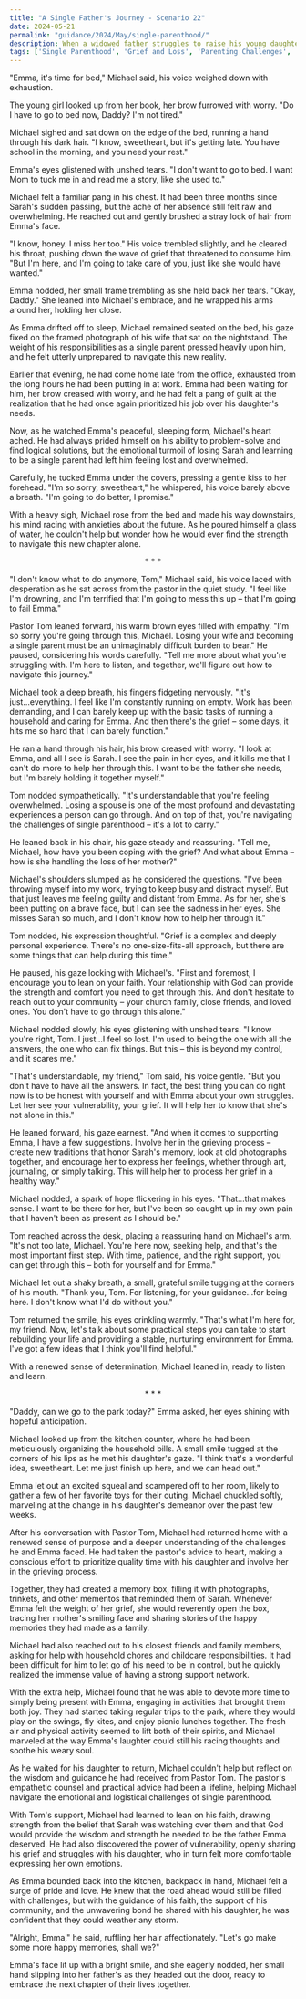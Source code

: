 ```yaml
---
title: "A Single Father's Journey - Scenario 22"
date: 2024-05-21
permalink: "guidance/2024/May/single-parenthood/"
description: When a widowed father struggles to raise his young daughter alone, he turns to Pastor Tom Rhodes for guidance on navigating the emotional and practical challenges of single parenthood. As he learns to lean on his faith and find support within his community, he discovers that with the right tools and a compassionate mentor, he can overcome his grief and provide a stable, loving home for his child.
tags: ['Single Parenthood', 'Grief and Loss', 'Parenting Challenges', 'Faith and Spirituality', 'Pastoral Guidance']
---
```

"Emma, it's time for bed," Michael said, his voice weighed down with exhaustion.

The young girl looked up from her book, her brow furrowed with worry. "Do I have to go to bed now, Daddy? I'm not tired."

Michael sighed and sat down on the edge of the bed, running a hand through his dark hair. "I know, sweetheart, but it's getting late. You have school in the morning, and you need your rest."

Emma's eyes glistened with unshed tears. "I don't want to go to bed. I want Mom to tuck me in and read me a story, like she used to."

Michael felt a familiar pang in his chest. It had been three months since Sarah's sudden passing, but the ache of her absence still felt raw and overwhelming. He reached out and gently brushed a stray lock of hair from Emma's face.

"I know, honey. I miss her too." His voice trembled slightly, and he cleared his throat, pushing down the wave of grief that threatened to consume him. "But I'm here, and I'm going to take care of you, just like she would have wanted."

Emma nodded, her small frame trembling as she held back her tears. "Okay, Daddy." She leaned into Michael's embrace, and he wrapped his arms around her, holding her close.

As Emma drifted off to sleep, Michael remained seated on the bed, his gaze fixed on the framed photograph of his wife that sat on the nightstand. The weight of his responsibilities as a single parent pressed heavily upon him, and he felt utterly unprepared to navigate this new reality.

Earlier that evening, he had come home late from the office, exhausted from the long hours he had been putting in at work. Emma had been waiting for him, her brow creased with worry, and he had felt a pang of guilt at the realization that he had once again prioritized his job over his daughter's needs.

Now, as he watched Emma's peaceful, sleeping form, Michael's heart ached. He had always prided himself on his ability to problem-solve and find logical solutions, but the emotional turmoil of losing Sarah and learning to be a single parent had left him feeling lost and overwhelmed.

Carefully, he tucked Emma under the covers, pressing a gentle kiss to her forehead. "I'm so sorry, sweetheart," he whispered, his voice barely above a breath. "I'm going to do better, I promise."

With a heavy sigh, Michael rose from the bed and made his way downstairs, his mind racing with anxieties about the future. As he poured himself a glass of water, he couldn't help but wonder how he would ever find the strength to navigate this new chapter alone.

<center>* * *</center>

"I don't know what to do anymore, Tom," Michael said, his voice laced with desperation as he sat across from the pastor in the quiet study. "I feel like I'm drowning, and I'm terrified that I'm going to mess this up – that I'm going to fail Emma."

Pastor Tom leaned forward, his warm brown eyes filled with empathy. "I'm so sorry you're going through this, Michael. Losing your wife and becoming a single parent must be an unimaginably difficult burden to bear." He paused, considering his words carefully. "Tell me more about what you're struggling with. I'm here to listen, and together, we'll figure out how to navigate this journey."

Michael took a deep breath, his fingers fidgeting nervously. "It's just...everything. I feel like I'm constantly running on empty. Work has been demanding, and I can barely keep up with the basic tasks of running a household and caring for Emma. And then there's the grief – some days, it hits me so hard that I can barely function."

He ran a hand through his hair, his brow creased with worry. "I look at Emma, and all I see is Sarah. I see the pain in her eyes, and it kills me that I can't do more to help her through this. I want to be the father she needs, but I'm barely holding it together myself."

Tom nodded sympathetically. "It's understandable that you're feeling overwhelmed. Losing a spouse is one of the most profound and devastating experiences a person can go through. And on top of that, you're navigating the challenges of single parenthood – it's a lot to carry."

He leaned back in his chair, his gaze steady and reassuring. "Tell me, Michael, how have you been coping with the grief? And what about Emma – how is she handling the loss of her mother?"

Michael's shoulders slumped as he considered the questions. "I've been throwing myself into my work, trying to keep busy and distract myself. But that just leaves me feeling guilty and distant from Emma. As for her, she's been putting on a brave face, but I can see the sadness in her eyes. She misses Sarah so much, and I don't know how to help her through it."

Tom nodded, his expression thoughtful. "Grief is a complex and deeply personal experience. There's no one-size-fits-all approach, but there are some things that can help during this time."

He paused, his gaze locking with Michael's. "First and foremost, I encourage you to lean on your faith. Your relationship with God can provide the strength and comfort you need to get through this. And don't hesitate to reach out to your community – your church family, close friends, and loved ones. You don't have to go through this alone."

Michael nodded slowly, his eyes glistening with unshed tears. "I know you're right, Tom. I just...I feel so lost. I'm used to being the one with all the answers, the one who can fix things. But this – this is beyond my control, and it scares me."

"That's understandable, my friend," Tom said, his voice gentle. "But you don't have to have all the answers. In fact, the best thing you can do right now is to be honest with yourself and with Emma about your own struggles. Let her see your vulnerability, your grief. It will help her to know that she's not alone in this."

He leaned forward, his gaze earnest. "And when it comes to supporting Emma, I have a few suggestions. Involve her in the grieving process – create new traditions that honor Sarah's memory, look at old photographs together, and encourage her to express her feelings, whether through art, journaling, or simply talking. This will help her to process her grief in a healthy way."

Michael nodded, a spark of hope flickering in his eyes. "That...that makes sense. I want to be there for her, but I've been so caught up in my own pain that I haven't been as present as I should be."

Tom reached across the desk, placing a reassuring hand on Michael's arm. "It's not too late, Michael. You're here now, seeking help, and that's the most important first step. With time, patience, and the right support, you can get through this – both for yourself and for Emma."

Michael let out a shaky breath, a small, grateful smile tugging at the corners of his mouth. "Thank you, Tom. For listening, for your guidance...for being here. I don't know what I'd do without you."

Tom returned the smile, his eyes crinkling warmly. "That's what I'm here for, my friend. Now, let's talk about some practical steps you can take to start rebuilding your life and providing a stable, nurturing environment for Emma. I've got a few ideas that I think you'll find helpful."

With a renewed sense of determination, Michael leaned in, ready to listen and learn.

<center>* * *</center>

"Daddy, can we go to the park today?" Emma asked, her eyes shining with hopeful anticipation.

Michael looked up from the kitchen counter, where he had been meticulously organizing the household bills. A small smile tugged at the corners of his lips as he met his daughter's gaze. "I think that's a wonderful idea, sweetheart. Let me just finish up here, and we can head out."

Emma let out an excited squeal and scampered off to her room, likely to gather a few of her favorite toys for their outing. Michael chuckled softly, marveling at the change in his daughter's demeanor over the past few weeks.

After his conversation with Pastor Tom, Michael had returned home with a renewed sense of purpose and a deeper understanding of the challenges he and Emma faced. He had taken the pastor's advice to heart, making a conscious effort to prioritize quality time with his daughter and involve her in the grieving process.

Together, they had created a memory box, filling it with photographs, trinkets, and other mementos that reminded them of Sarah. Whenever Emma felt the weight of her grief, she would reverently open the box, tracing her mother's smiling face and sharing stories of the happy memories they had made as a family.

Michael had also reached out to his closest friends and family members, asking for help with household chores and childcare responsibilities. It had been difficult for him to let go of his need to be in control, but he quickly realized the immense value of having a strong support network.

With the extra help, Michael found that he was able to devote more time to simply being present with Emma, engaging in activities that brought them both joy. They had started taking regular trips to the park, where they would play on the swings, fly kites, and enjoy picnic lunches together. The fresh air and physical activity seemed to lift both of their spirits, and Michael marveled at the way Emma's laughter could still his racing thoughts and soothe his weary soul.

As he waited for his daughter to return, Michael couldn't help but reflect on the wisdom and guidance he had received from Pastor Tom. The pastor's empathetic counsel and practical advice had been a lifeline, helping Michael navigate the emotional and logistical challenges of single parenthood.

With Tom's support, Michael had learned to lean on his faith, drawing strength from the belief that Sarah was watching over them and that God would provide the wisdom and strength he needed to be the father Emma deserved. He had also discovered the power of vulnerability, openly sharing his grief and struggles with his daughter, who in turn felt more comfortable expressing her own emotions.

As Emma bounded back into the kitchen, backpack in hand, Michael felt a surge of pride and love. He knew that the road ahead would still be filled with challenges, but with the guidance of his faith, the support of his community, and the unwavering bond he shared with his daughter, he was confident that they could weather any storm.

"Alright, Emma," he said, ruffling her hair affectionately. "Let's go make some more happy memories, shall we?"

Emma's face lit up with a bright smile, and she eagerly nodded, her small hand slipping into her father's as they headed out the door, ready to embrace the next chapter of their lives together.

